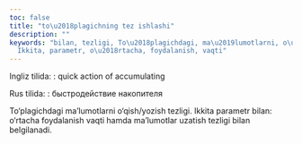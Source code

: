```yaml
---
toc: false
title: "to\u2018plagichning tez ishlashi"
description: ""
keywords: "bilan, tezligi, To\u2018plagichdagi, ma\u2019lumotlarni, o\u2018qishyozish,
  Ikkita, parametr, o\u2018rtacha, foydalanish, vaqti"
---
```


Ingliz tilida:
:   quick action of  accumulating

Rus tilida:
:   быстродействие накопителя

To‘plagichdagi ma’lumotlarni o‘qish/yozish tezligi. Ikkita parametr bilan: o‘rtacha foydalanish vaqti hamda ma’lumotlar uzatish tezligi bilan belgilanadi.